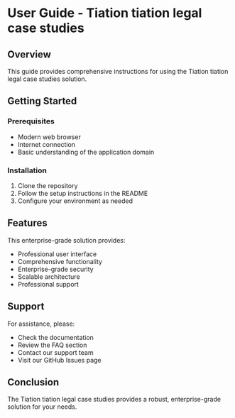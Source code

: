 # User Guide - Tiation tiation legal case studies

## Overview

This guide provides comprehensive instructions for using the Tiation tiation legal case studies solution.

## Getting Started

### Prerequisites

- Modern web browser
- Internet connection
- Basic understanding of the application domain

### Installation

1. Clone the repository
2. Follow the setup instructions in the README
3. Configure your environment as needed

## Features

This enterprise-grade solution provides:

- Professional user interface
- Comprehensive functionality
- Enterprise-grade security
- Scalable architecture
- Professional support

## Support

For assistance, please:

- Check the documentation
- Review the FAQ section
- Contact our support team
- Visit our GitHub Issues page

## Conclusion

The Tiation tiation legal case studies provides a robust, enterprise-grade solution for your needs.
